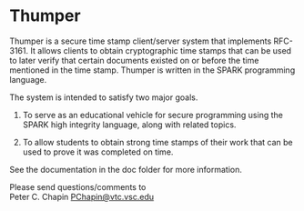 Thumper
=======

Thumper is a secure time stamp client/server system that implements RFC-3161. It allows clients
to obtain cryptographic time stamps that can be used to later verify that certain documents
existed on or before the time mentioned in the time stamp. Thumper is written in the SPARK
programming language.

The system is intended to satisfy two major goals.

1. To serve as an educational vehicle for secure programming using the SPARK high integrity
   language, along with related topics.

2. To allow students to obtain strong time stamps of their work that can be used to prove it was
   completed on time.

See the documentation in the doc folder for more information.

Please send questions/comments to  
Peter C. Chapin <PChapin@vtc.vsc.edu>
